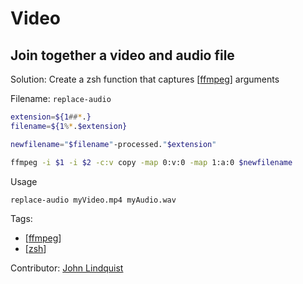 # Video

## Join together a video and audio file

Solution: Create a zsh function that captures [[ffmpeg]] arguments

Filename: `replace-audio`

```bash
extension=${1##*.}
filename=${1%*.$extension}

newfilename="$filename"-processed."$extension"

ffmpeg -i $1 -i $2 -c:v copy -map 0:v:0 -map 1:a:0 $newfilename
```

Usage
```
replace-audio myVideo.mp4 myAudio.wav
```

Tags: 
- [[ffmpeg]]
- [[zsh]]

Contributor: [John Lindquist](https://johnlindquist.com/)

[//begin]: # "Autogenerated link references for markdown compatibility"
[ffmpeg]: ffmpeg "Ffmpeg"
[zsh]: zsh "Zsh"
[//end]: # "Autogenerated link references"